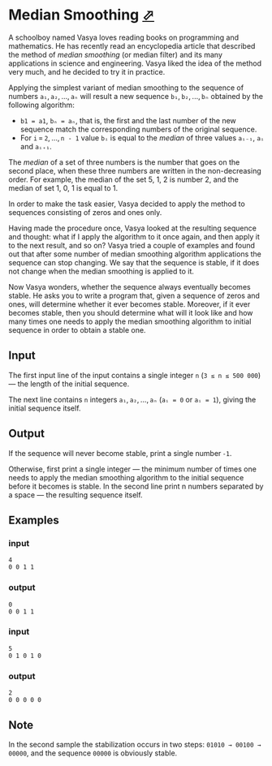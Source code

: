 # Median Smoothing [⬀](https://codeforces.com/problemset/problem/590/A)

A schoolboy named Vasya loves reading books on programming and mathematics. He has recently read an encyclopedia article that described the method of *median smoothing* (or median filter) and its many applications in science and engineering. Vasya liked the idea of the method very much, and he decided to try it in practice.

Applying the simplest variant of median smoothing to the sequence of numbers `a₁`, `a₂`, ..., `aₙ` will result a new sequence `b₁`, `b₂`, ..., `bₙ` obtained by the following algorithm:

- `b1 = a1`, `bₙ = aₙ`, that is, the first and the last number of the new sequence match the corresponding numbers of the original sequence.
- For `i` = `2`, ..., `n - 1` value `bᵢ` is equal to the *median* of three values `aᵢ₋₁`, `aᵢ` and `aᵢ₊₁`.

The *median* of a set of three numbers is the number that goes on the second place, when these three numbers are written in the non-decreasing order. For example, the median of the set 5, 1, 2 is number 2, and the median of set 1, 0, 1 is equal to 1.

In order to make the task easier, Vasya decided to apply the method to sequences consisting of zeros and ones only.

Having made the procedure once, Vasya looked at the resulting sequence and thought: what if I apply the algorithm to it once again, and then apply it to the next result, and so on? Vasya tried a couple of examples and found out that after some number of median smoothing algorithm applications the sequence can stop changing. We say that the sequence is stable, if it does not change when the median smoothing is applied to it.

Now Vasya wonders, whether the sequence always eventually becomes stable. He asks you to write a program that, given a sequence of zeros and ones, will determine whether it ever becomes stable. Moreover, if it ever becomes stable, then you should determine what will it look like and how many times one needs to apply the median smoothing algorithm to initial sequence in order to obtain a stable one.

## Input

The first input line of the input contains a single integer `n` (`3 ≤ n ≤ 500 000`) — the length of the initial sequence.

The next line contains `n` integers `a₁`, `a₂`, ..., `aₙ` (`aᵢ = 0` or `aᵢ = 1`), giving the initial sequence itself.

## Output

If the sequence will never become stable, print a single number `-1`.

Otherwise, first print a single integer — the minimum number of times one needs to apply the median smoothing algorithm to the initial sequence before it becomes is stable. In the second line print n numbers separated by a space  — the resulting sequence itself.

## Examples

### input
```
4
0 0 1 1
```

### output
```
0
0 0 1 1
```

### input
```
5
0 1 0 1 0
```

### output
```
2
0 0 0 0 0
```

## Note

In the second sample the stabilization occurs in two steps: `01010 → 00100 → 00000`, and the sequence `00000` is obviously stable.

